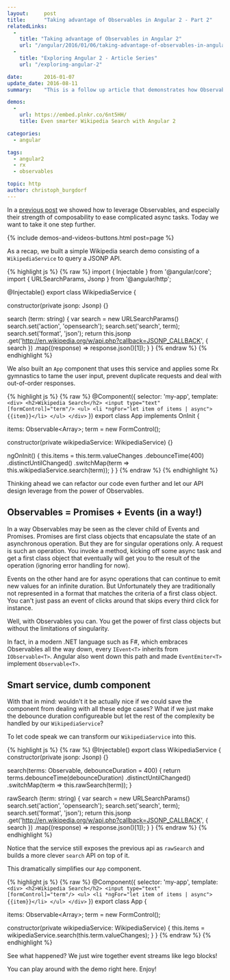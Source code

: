 ```yaml
---
layout:     post
title:      "Taking advantage of Observables in Angular 2 - Part 2"
relatedLinks:
  -
    title: "Taking advantage of Observables in Angular 2"
    url: "/angular/2016/01/06/taking-advantage-of-observables-in-angular2.html"
  -
    title: "Exploring Angular 2 - Article Series"
    url: "/exploring-angular-2"

date:       2016-01-07
update_date: 2016-08-11
summary:    "This is a follow up article that demonstrates how Observables can influence our API design."

demos:
  -
    url: https://embed.plnkr.co/6nt5HH/
    title: Even smarter Wikipedia Search with Angular 2

categories:
  - angular

tags:
  - angular2
  - rx
  - observables

topic: http
author: christoph_burgdorf
---
```


In a [previous post](/angular/2016/01/06/taking-advantage-of-observables-in-angular2.html) we showed how to leverage Observables, and especially their strength of composability to ease complicated async tasks. Today we want to take it one step further.

{% include demos-and-videos-buttons.html post=page %}

As a recap, we built a simple Wikipedia search demo consisting of a `WikipediaService` to query a JSONP API.

{% highlight js %}
{% raw %}
import { Injectable } from '@angular/core';
import { URLSearchParams, Jsonp } from '@angular/http';

@Injectable()
export class WikipediaService {

  constructor(private jsonp: Jsonp) {}

  search (term: string) {
    var search = new URLSearchParams()
    search.set('action', 'opensearch');
    search.set('search', term);
    search.set('format', 'json');
    return this.jsonp
                .get('http://en.wikipedia.org/w/api.php?callback=JSONP_CALLBACK', { search })
                .map((response) => response.json()[1]);
  }
}
{% endraw %}
{% endhighlight %}

We also built an `App` component that uses this service and applies some Rx gymnastics to tame the user input, prevent duplicate requests and deal with out-of-order responses.

{% highlight js %}
{% raw %}
@Component({
  selector: 'my-app',
  template: `
    <div>
      <h2>Wikipedia Search</h2>
      <input type="text" [formControl]="term"/>
      <ul>
        <li *ngFor="let item of items | async">{{item}}</li>
      </ul>
    </div>
  `
})
export class App implements OnInit {

  items: Observable<Array<string>>;
  term = new FormControl();

  constructor(private wikipediaService: WikipediaService) {}

  ngOnInit() {
    this.items = this.term.valueChanges
                 .debounceTime(400)
                 .distinctUntilChanged()
                 .switchMap(term => this.wikipediaService.search(term));
  }
}
{% endraw %}
{% endhighlight %}

Thinking ahead we can refactor our code even further and let our API design leverage from the power of Observables.

## Observables = Promises + Events (in a way!)

In a way Observables may be seen as the clever child of Events and Promises. Promises are first class objects that encapsulate the state of an asynchronous operation. But they are for singular operations only. A request is such an operation. You invoke a method, kicking off some async task and get a first class object that eventually will get you to the result of the operation (ignoring error handling for now).

Events on the other hand are for async operations that can continue to emit new values for an infinite duration. But Unfortunately they are traditionally not represented in a format that matches the criteria of a first class object. You can't just pass an event of clicks around that skips every third click for instance.

Well, with Observables you can. You get the power of first class objects but without the limitations of singularity.

In fact, in a modern .NET language such as F#, which embraces Observables all the way down, every `IEvent<T>` inherits from `IObservable<T>`. Angular also went down this path and made `EventEmiter<T>` implement `Observable<T>`.

## Smart service, dumb component

With that in mind: wouldn't it be actually nice if we could save the component from dealing with all these edge cases? What if we just make the debounce duration configureable but let the rest of the complexity be handled by our `WikipediaService`?

To let code speak we can transform our `WikipediaService` into this.

{% highlight js %}
{% raw %}
@Injectable()
export class WikipediaService {
  constructor(private jsonp: Jsonp) {}

  search(terms: Observable<string>, debounceDuration = 400) {
    return terms.debounceTime(debounceDuration)
                .distinctUntilChanged()
                .switchMap(term => this.rawSearch(term));
  }

  rawSearch (term: string) {
    var search = new URLSearchParams()
    search.set('action', 'opensearch');
    search.set('search', term);
    search.set('format', 'json');
    return this.jsonp
                .get('http://en.wikipedia.org/w/api.php?callback=JSONP_CALLBACK', { search })
                .map((response) => response.json()[1]);
  }
}
{% endraw %}
{% endhighlight %}

Notice that the service still exposes the previous api as `rawSearch` and builds a more clever `search` API on top of it.

This dramatically simplifies our `App` component.

{% highlight js %}
{% raw %}
@Component({
  selector: 'my-app',
  template: `
    <div>
      <h2>Wikipedia Search</h2>
      <input type="text" [formControl]="term"/>
      <ul>
        <li *ngFor="let item of items | async">{{item}}</li>
      </ul>
    </div>
  `
})
export class App {

  items: Observable<Array<string>>;
  term = new FormControl();

  constructor(private wikipediaService: WikipediaService) {
    this.items = wikipediaService.search(this.term.valueChanges);
  }
}
{% endraw %}
{% endhighlight %}

See what happened? We just wire together event streams like lego blocks!

You can play around with the demo right here. Enjoy!
